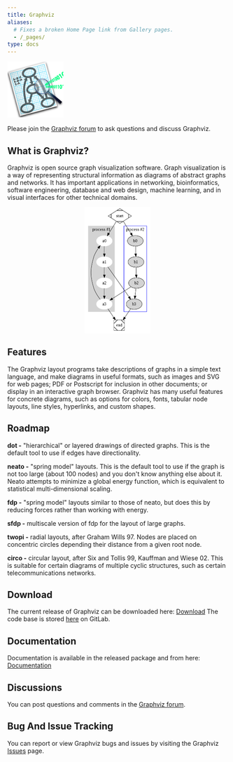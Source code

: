 ```yaml
---
title: Graphviz
aliases:
  # Fixes a broken Home Page link from Gallery pages.
  - /_pages/
type: docs
---
```


![Graphviz logo -- arrows pointing between circles on graph paper, with magnifying glass on top](/Resources/app.png)

Please join the [Graphviz forum](https://forum.graphviz.org) to ask
questions and discuss Graphviz.

## What is Graphviz?

Graphviz is open source graph visualization software. Graph visualization is a way of representing structural information as diagrams of abstract graphs and networks. It has important applications in networking, bioinformatics, software engineering, database and web design, machine learning, and in visual interfaces for other technical domains.

<img alt="Cluster" src="/Gallery/directed/cluster.png" style="display:block; height:289px; margin-left:auto; margin-right:auto; width:150px" />

## Features

The Graphviz layout programs take descriptions of graphs in a simple text language, and make diagrams in useful formats, such as images and SVG for web pages; PDF or Postscript for inclusion in other documents; or display in an interactive graph browser. Graphviz has many useful features for concrete diagrams, such as options for colors, fonts, tabular node layouts, line styles, hyperlinks, and custom shapes.

## Roadmap

**dot -** "hierarchical" or layered drawings of directed graphs. This is the default tool to use if edges have directionality.

**neato -** "spring model" layouts. This is the default tool to use if the graph is not too large (about 100 nodes) and you don&#39;t know anything else about it. Neato attempts to minimize a global energy function, which is equivalent to statistical multi-dimensional scaling.

**fdp -** "spring model" layouts similar to those of neato, but does this by reducing forces rather than working with energy.

**sfdp -** multiscale version of fdp for the layout of large graphs.

**twopi -** radial layouts, after Graham Wills 97. Nodes are placed on concentric circles depending their distance from a given root node.

**circo -** circular layout, after Six and Tollis 99, Kauffman and Wiese 02. This is suitable for certain diagrams of multiple cyclic structures, such as certain telecommunications networks. 

## Download

The current release of Graphviz can be downloaded here: [Download](/download)
The code base is stored [here](https://gitlab.com/graphviz/graphviz/) on
GitLab.

## Documentation

Documentation is available in the released package and from here: [Documentation](/documentation)

## Discussions

You can post questions and comments in the [Graphviz forum](https://forum.graphviz.org).

## Bug And Issue Tracking

You can report or view Graphviz bugs and issues by visiting the Graphviz [Issues](https://gitlab.com/graphviz/graphviz/issues) page.

